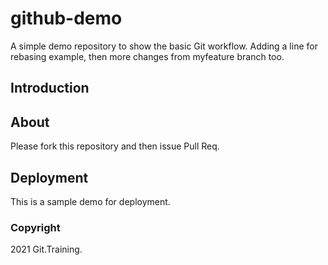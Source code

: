 # github-demo
A simple demo repository to show the basic Git workflow. Adding a line for rebasing example, then more changes from myfeature branch too.

## Introduction

## About
Please fork this repository and then issue Pull Req.

## Deployment
This is a sample demo for deployment.


### Copyright

2021 Git.Training.